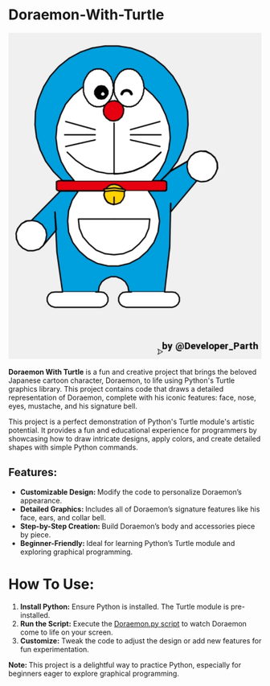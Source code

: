 # Doraemon-With-Turtle

<a href="Doraemon.py"><img src="preview.jpg"></a>

<p><b>Doraemon With Turtle</b> is a fun and creative project that brings the beloved Japanese cartoon character, Doraemon, to life using Python's Turtle graphics library. This project contains code that draws a detailed representation of Doraemon, complete with his iconic features: face, nose, eyes, mustache, and his signature bell.</p>

This project is a perfect demonstration of Python's Turtle module's artistic potential. It provides a fun and educational experience for programmers by showcasing how to draw intricate designs, apply colors, and create detailed shapes with simple Python commands.</p>

<h2>Features: </h2>
<ul type="disk">
  <li><b>Customizable Design: </b>Modify the code to personalize Doraemon’s appearance.</li>
  <li><b>Detailed Graphics: </b>Includes all of Doraemon’s signature features like his face, ears, and collar bell.</li>
  <li><b>Step-by-Step Creation: </b>Build Doraemon’s body and accessories piece by piece.</li>
  <li><b>Beginner-Friendly: </b>Ideal for learning Python’s Turtle module and exploring graphical programming.</li>
</ul>

# How To Use:
<ol type="1">
  <li><b>Install Python:</b> Ensure Python is installed. The Turtle module is pre-installed.</li>
  
  <li><b>Run the Script:</b> Execute the <a href="Doraemon.py">Doraemon.py script</a> to watch Doraemon come to life on your screen.</li>
   <li><b>Customize:</b> Tweak the code to adjust the design or add new features for fun experimentation.</li>
</ol>

<p>
  <b>Note: </b>This project is a delightful way to practice Python, especially for beginners eager to explore graphical programming.
</p>
